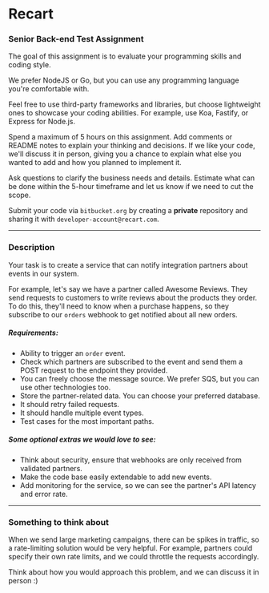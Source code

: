 # Recart

### Senior Back-end Test Assignment

The goal of this assignment is to evaluate your programming skills and coding style.

We prefer NodeJS or Go, but you can use any programming language you're comfortable with.

Feel free to use third-party frameworks and libraries, but choose lightweight ones to showcase your coding abilities. For example, use Koa, Fastify, or Express for Node.js.

Spend a maximum of 5 hours on this assignment. Add comments or README notes to explain your thinking and decisions. If we like your code, we'll discuss it in person, giving you a chance to explain what else you wanted to add and how you planned to implement it.

Ask questions to clarify the business needs and details. Estimate what can be done within the 5-hour timeframe and let us know if we need to cut the scope.

Submit your code via `bitbucket.org` by creating a **private** repository and sharing it with `developer-account@recart.com`.

---

### Description

Your task is to create a service that can notify integration partners about events in our system.

For example, let's say we have a partner called Awesome Reviews. They send requests to customers to write reviews about the products they order. To do this, they'll need to know when a purchase happens, so they subscribe to our `orders` webhook to get notified about all new orders.

##### Requirements:

* Ability to trigger an `order` event.
* Check which partners are subscribed to the event and send them a POST request to the endpoint they provided.
* You can freely choose the message source. We prefer SQS, but you can use other technologies too.
* Store the partner-related data. You can choose your preferred database.
* It should retry failed requests.
* It should handle multiple event types.
* Test cases for the most important paths.

##### Some optional extras we would love to see:

* Think about security, ensure that webhooks are only received from validated partners.
* Make the code base easily extendable to add new events.
* Add monitoring for the service, so we can see the partner's API latency and error rate.

---

### Something to think about

When we send large marketing campaigns, there can be spikes in traffic, so a rate-limiting solution would be very helpful. For example, partners could specify their own rate limits, and we could throttle the requests accordingly.

Think about how you would approach this problem, and we can discuss it in person :)